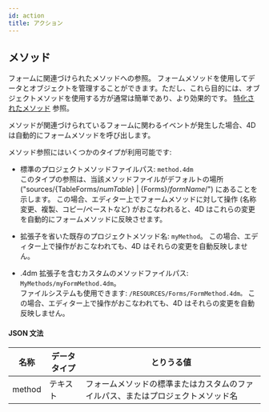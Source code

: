 ```yaml
---
id: action
title: アクション
---
```


## メソッド

フォームに関連づけられたメソッドへの参照。 フォームメソッドを使用してデータとオブジェクトを管理することができます。ただし、これら目的には、オブジェクトメソッドを使用する方が通常は簡単であり、より効果的です。 [特化されたメソッド](Concepts/methods.md#特化されたメソッド) 参照。

メソッドが関連づけられているフォームに関わるイベントが発生した場合、4D は自動的にフォームメソッドを呼び出します。

メソッド参照にはいくつかのタイプが利用可能です:

- 標準のプロジェクトメソッドファイルパス:
  `method.4dm` <br/>
  このタイプの参照は、当該メソッドファイルがデフォルトの場所 ("sources/{TableForms/_numTable_} | {Forms}/_formName_/") にあることを示します。 この場合、エディター上でフォームメソッドに対して操作 (名称変更、複製、コピー/ペーストなど) がおこなわれると、4D はこれらの変更を自動的にフォームメソッドに反映させます。

- 拡張子を省いた既存のプロジェクトメソッド名: `myMethod`。
  この場合、エディター上で操作がおこなわれても、4D はそれらの変更を自動反映しません。

- .4dm 拡張子を含むカスタムのメソッドファイルパス:
  `MyMethods/myFormMethod.4dm`。<br/>
  ファイルシステムも使用できます: `/RESOURCES/Forms/FormMethod.4dm。`
  この場合、エディター上で操作がおこなわれても、4D はそれらの変更を自動反映しません。

#### JSON 文法

| 名称     | データタイプ | とりうる値                                    |
| ------ | ------ | ---------------------------------------- |
| method | テキスト   | フォームメソッドの標準またはカスタムのファイルパス、またはプロジェクトメソッド名 |
